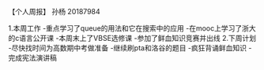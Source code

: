 【个人周报】  孙杨 20187984

1.本周工作
  -重点学习了queue的用法和它在搜索中的应用
  -在mooc上学习了浙大的c语言公开课
  -本周末上了VBSE选修课
  -参加了鲜血知识竞赛并出线
2.下周计划
  -尽快找时间为高数期中考做准备
  -继续刷pta和洛谷的题目
  -疯狂背诵鲜血知识
  -完成宪法演讲稿
